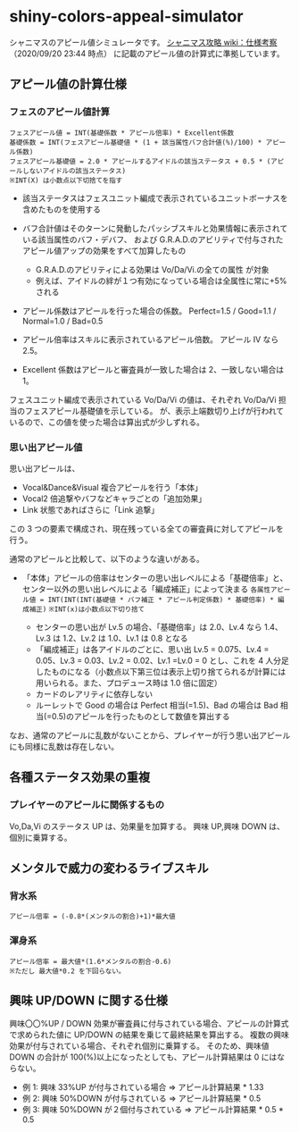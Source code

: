# shiny-colors-appeal-simulator

シャニマスのアピール値シミュレータです。
[シャニマス攻略 wiki：仕様考察](https://wikiwiki.jp/shinycolors/%E4%BB%95%E6%A7%98%E8%80%83%E5%AF%9F) （2020/09/20 23:44 時点）
に記載のアピール値の計算式に準拠しています。

## アピール値の計算仕様

### フェスのアピール値計算

```text
フェスアピール値 = INT(基礎係数 * アピール倍率) * Excellent係数
基礎係数 = INT(フェスアピール基礎値 * (1 + 該当属性バフ合計値(%)/100) * アピール係数)
フェスアピール基礎値 = 2.0 * アピールするアイドルの該当ステータス + 0.5 * (アピールしないアイドルの該当ステータス)
※INT(X) は小数点以下切捨てを指す
```

- 該当ステータスはフェスユニット編成で表示されているユニットボーナスを含めたものを使用する
- バフ合計値はそのターンに発動したパッシブスキルと効果情報に表示されている該当属性のバフ・デバフ、
  および G.R.A.D.のアビリティで付与されたアピール値アップの効果をすべて加算したもの

  - G.R.A.D.のアビリティによる効果は Vo/Da/Vi.の全ての属性 が対象
  - 例えば、アイドルの絆が１つ有効になっている場合は全属性に常に+5%される

- アピール係数はアピールを行った場合の係数。 Perfect=1.5 / Good=1.1 / Normal=1.0 / Bad=0.5
- アピール倍率はスキルに表示されているアピール倍数。 アピール Ⅳ なら 2.5。
- Excellent 係数はアピールと審査員が一致した場合は 2、一致しない場合は 1。

フェスユニット編成で表示されている Vo/Da/Vi の値は、それぞれ Vo/Da/Vi 担当のフェスアピール基礎値を示している。
が、表示上端数切り上げが行われているので、この値を使った場合は算出式が少しずれる。

### 思い出アピール値

思い出アピールは、

- Vocal&Dance&Visual 複合アピールを行う「本体」
- Vocal2 倍追撃やバフなどキャラごとの「追加効果」
- Link 状態であればさらに「Link 追撃」

この 3 つの要素で構成され、現在残っている全ての審査員に対してアピールを行う。

通常のアピールと比較して、以下のような違いがある。

- 「本体」アピールの倍率はセンターの思い出レベルによる「基礎倍率」と、センター以外の思い出レベルによる「編成補正」によって決まる
`各属性アピール値 = INT(INT(INT(基礎値 * バフ補正 * アピール判定係数) * 基礎倍率) * 編成補正)`
`※INT(x)は小数点以下切り捨て`

  - センターの思い出が Lv.5 の場合、「基礎倍率」は 2.0、Lv.4 なら 1.4、Lv.3 は 1.2、Lv.2 は 1.0、Lv.1 は 0.8 となる
  - 「編成補正」は各アイドルのごとに、思い出 Lv.5 = 0.075、Lv.4 = 0.05、Lv.3 = 0.03、Lv.2 = 0.02、Lv.1 =Lv.0 = 0 とし、これを 4 人分足したものになる（小数点以下第三位は表示上切り捨てられるが計算には用いられる。また、プロデュース時は 1.0 倍に固定）
  - カードのレアリティに依存しない
  - ルーレットで Good の場合は Perfect 相当(=1.5)、Bad の場合は Bad 相当(=0.5)のアピールを行ったものとして数値を算出する

なお、通常のアピールに乱数がないことから、プレイヤーが行う思い出アピールにも同様に乱数は存在しない。

## 各種ステータス効果の重複

### プレイヤーのアピールに関係するもの

Vo,Da,Vi のステータス UP は、効果量を加算する。
興味 UP,興味 DOWN は、個別に乗算する。

## メンタルで威力の変わるライブスキル

### 背水系

`アピール倍率 = (-0.8*(メンタルの割合)+1)*最大値`

### 渾身系

```text
アピール倍率 = 最大値*(1.6*メンタルの割合-0.6)
※ただし 最大値*0.2 を下回らない。
```

## 興味 UP/DOWN に関する仕様

興味〇〇%UP / DOWN 効果が審査員に付与されている場合、アピールの計算式で求められた値に UP/DOWN の結果を乗じて最終結果を算出する。
複数の興味効果が付与されている場合、それぞれ個別に乗算する。
そのため、興味値 DOWN の合計が 100(%)以上になったとしても、アピール計算結果は 0 にはならない。

- 例 1: 興味 33%UP が付与されている場合 => アピール計算結果 \* 1.33
- 例 2: 興味 50%DOWN が付与されている => アピール計算結果 \* 0.5
- 例 3: 興味 50%DOWN が２個付与されている => アピール計算結果 \* 0.5 \* 0.5

